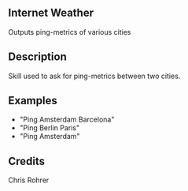 ## Internet Weather
Outputs ping-metrics of various cities

## Description
Skill used to ask for ping-metrics between two cities.

## Examples
 * "Ping Amsterdam Barcelona"
 * "Ping Berlin Paris"
 * "Ping Amsterdam"

## Credits
Chris Rohrer

